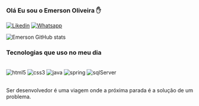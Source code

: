 
### Olá Eu sou o Emerson Oliveira ✋ 

[![Likedin](https://img.shields.io/badge/LinkedIn-0077B5?style=for-the-badge&logo=linkedin&logoColor=white)](https://www.linkedin.com/in/emerson-oliveira-908027167/)
[![Whatsapp](https://img.shields.io/badge/WhatsApp-25D366?style=for-the-badge&logo=whatsapp&logoColor=white)](https://wa.me/qr/OIIGEUAKGRWQN1)

![Emerson GitHub stats](https://github-readme-stats.vercel.app/api?username=emerson998&show_icons=true&theme=dracula)

### Tecnologias que uso no meu dia

<div style="display: inline__block"></br>
    <img align="center" alt="html5" src="https://img.shields.io/badge/HTML5-E34F26?style=for-the-badge&logo=html5&logoColor=white"/>
    <img align="center" alt="css3" src="https://img.shields.io/badge/CSS3-1572B6?style=for-the-badge&logo=css3&logoColor=white"/>
     <img align="center" alt="java" src="https://img.shields.io/badge/Java-ED8B00?style=for-the-badge&logo=java&logoColor=white"/>
      <img align="center" alt="spring" src="https://img.shields.io/badge/Spring-6DB33F?style=for-the-badge&logo=spring&logoColor=white"/>
       <img align="center" alt="sqlServer" src="https://img.shields.io/badge/Microsoft_SQL_Server-CC2927?style=for-the-badge&logo=microsoft-sql-server&logoColor=white"/>
</div><br/>

Ser desenvolvedor é uma viagem onde a próxima parada é a solução de um problema.
